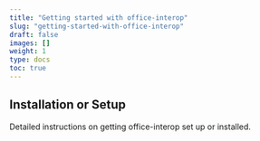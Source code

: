 ```yaml
---
title: "Getting started with office-interop"
slug: "getting-started-with-office-interop"
draft: false
images: []
weight: 1
type: docs
toc: true
---
```


## Installation or Setup
Detailed instructions on getting office-interop set up or installed.

